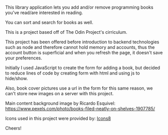 This library application lets you add and/or remove programming books you've read/are interested in reading. 

You can sort and search for books as well. 

This is a project based off of The Odin Project's cirriculum. 

This project has been offered before introduction to backend technologies
such as node and therefore cannot hold memory and accounts, thus the account button is superficial and when you refresh the page, it doesn't save your preferences. 

Initially I used JavaScript to create the form for adding a book, but decided to reduce lines of code by creating form with html and using js to hide/show.

Also, book cover pictures use a url in the form for this same reason, we can't store new images on a server with this project. 

Main content background image by Ricardo Esquivel: https://www.pexels.com/photo/books-filed-neatly-on-shelves-1907785/

Icons used in this project were provided by:
<a target="_blank" href="https://icons8.com">Icons8</a>


Cheers!